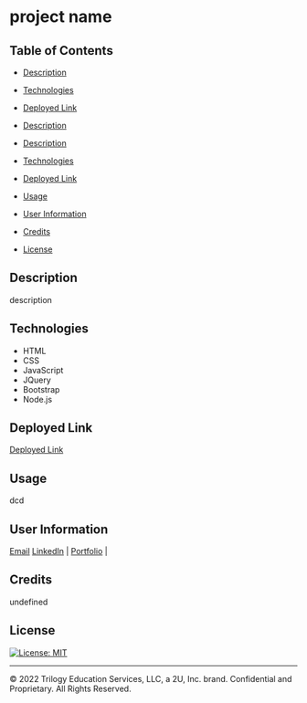 # project name
  

  ## Table of Contents
  
  - [Description](#description)
  - [Technologies](#technologies)

  - [Deployed Link](#link)

  - [Description](#description)

  - [Description](#description)
  - [Technologies](#technologies)
  - [Deployed Link](#link)
  - [Usage](#usage)
  - [User Information](#userinformation)
  - [Credits](#credits)
  - [License](#license)
  
  ## Description
  description
  ## Technologies
  
 - HTML
 - CSS
 - JavaScript
 - JQuery
 - Bootstrap
 - Node.js
  ## Deployed Link
  [Deployed Link](url@url.com)
  ## Usage 
 dcd

  ## User Information
  
  [Email](mandla21@ee)
  [LinkedIn](dcdccd) |
  [Portfolio](ionolm) |

  
  ## Credits
  
  undefined
  
  ## License
  
  [![License: MIT](https://img.shields.io/badge/License-MIT-yellow.svg)](https://opensource.org/licenses/MIT)
  
  ---
  
  © 2022 Trilogy Education Services, LLC, a 2U, Inc. brand. Confidential and Proprietary. All Rights Reserved.
  

